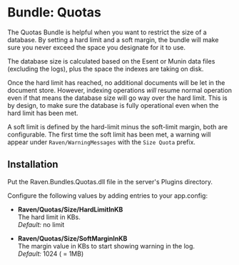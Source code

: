 ﻿# Bundle: Quotas

The Quotas Bundle is helpful when you want to restrict the size of a database. By setting a hard limit and a soft margin, the bundle will make sure you never exceed the space you designate for it to use.

The database size is calculated based on the Esent or Munin data files (excluding the logs), plus the space the indexes are taking on disk.

Once the hard limit has reached, no additional documents will be let in the document store. However, indexing operations _will_ resume normal operation even if that means the database size will go way over the hard limit. This is by design, to make sure the database is fully operational even when the hard limit has been met.

A soft limit is defined by the hard-limit minus the soft-limit margin, both are configurable. The first time the soft limit has been met, a warning will appear under `Raven/WarningMessages` with the `Size Quota` prefix.

## Installation

Put the Raven.Bundles.Quotas.dll file in the server's Plugins directory.

Configure the following values by adding entries to your app.config:

* **Raven/Quotas/Size/HardLimitInKB**  
    The hard limit in KBs.  
    _Default:_ no limit

* **Raven/Quotas/Size/SoftMarginInKB**  
    The margin value in KBs to start showing warning in the log.  
    _Default:_ 1024 ( = 1MB)